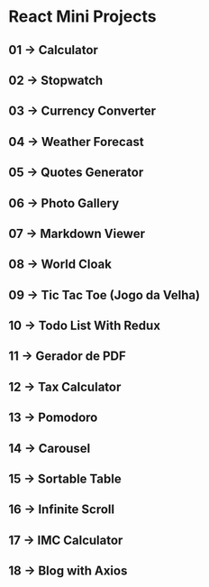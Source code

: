 # React Mini Projects

## 01 -> Calculator

## 02 -> Stopwatch

## 03 -> Currency Converter

## 04 -> Weather Forecast

## 05 -> Quotes Generator

## 06 -> Photo Gallery

## 07 -> Markdown Viewer

## 08 -> World Cloak

## 09 -> Tic Tac Toe (Jogo da Velha)

## 10 -> Todo List With Redux

## 11 -> Gerador de PDF

## 12 -> Tax Calculator

## 13 -> Pomodoro

## 14 -> Carousel

## 15 -> Sortable Table

## 16 -> Infinite Scroll

## 17 -> IMC Calculator

## 18 -> Blog with Axios
